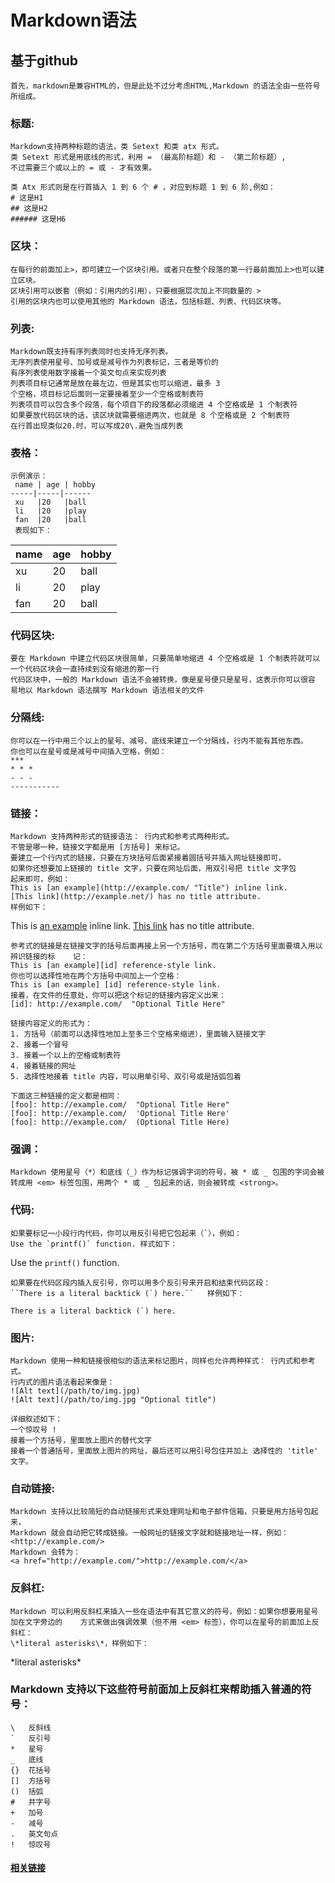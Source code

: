 Markdown语法
===
基于github
---
	首先，markdown是兼容HTML的，但是此处不过分考虑HTML,Markdown 的语法全由一些符号所组成。
### 标题:

	Markdown支持两种标题的语法，类 Setext 和类 atx 形式。
	类 Setext 形式是用底线的形式，利用 = （最高阶标题）和 - （第二阶标题）,
    不过需要三个或以上的 = 或 - 才有效果。

	类 Atx 形式则是在行首插入 1 到 6 个 # ，对应到标题 1 到 6 阶,例如：
    # 这是H1
    ## 这是H2
    ###### 这是H6

### 区块：
	在每行的前面加上>，即可建立一个区块引用。或者只在整个段落的第一行最前面加上>也可以建立区块。
    区块引用可以嵌套（例如：引用内的引用），只要根据层次加上不同数量的 >
    引用的区块内也可以使用其他的 Markdown 语法，包括标题、列表、代码区块等。

### 列表:
	Markdown既支持有序列表同时也支持无序列表。
    无序列表使用星号、加号或是减号作为列表标记，三者是等价的
    有序列表使用数字接着一个英文句点来实现列表
    列表项目标记通常是放在最左边，但是其实也可以缩进，最多 3
    个空格，项目标记后面则一定要接着至少一个空格或制表符
	列表项目可以包含多个段落，每个项目下的段落都必须缩进 4 个空格或是 1 个制表符
    如果要放代码区块的话，该区块就需要缩进两次，也就是 8 个空格或是 2 个制表符
    在行首出现类似20.时，可以写成20\.避免当成列表

### 表格：
	示例演示：
     name | age | hobby
 	-----|-----|------
	 xu   |20   |ball
	 li   |20   |play
	 fan  |20   |ball
     表现如下：
 name | age | hobby
 -----|-----|------
 xu   |20   |ball
 li   |20   |play
 fan  |20   |ball

### 代码区块:
	要在 Markdown 中建立代码区块很简单，只要简单地缩进 4 个空格或是 1 个制表符就可以
    一个代码区块会一直持续到没有缩进的那一行
    代码区块中，一般的 Markdown 语法不会被转换，像是星号便只是星号，这表示你可以很容
    易地以 Markdown 语法撰写 Markdown 语法相关的文件

### 分隔线:
	你可以在一行中用三个以上的星号、减号、底线来建立一个分隔线，行内不能有其他东西。
    你也可以在星号或是减号中间插入空格，例如：
    ***
    * * *
    - - -
    -----------

### 链接：
	Markdown 支持两种形式的链接语法： 行内式和参考式两种形式。
    不管是哪一种，链接文字都是用 [方括号] 来标记。
    要建立一个行内式的链接，只要在方块括号后面紧接着圆括号并插入网址链接即可，
    如果你还想要加上链接的 title 文字，只要在网址后面，用双引号把 title 文字包
    起来即可，例如：
    This is [an example](http://example.com/ "Title") inline link.
	[This link](http://example.net/) has no title attribute.
    样例如下：
This is [an example](http://example.com/ "Title") inline link.
[This link](http://example.net/) has no title attribute.

	参考式的链接是在链接文字的括号后面再接上另一个方括号，而在第二个方括号里面要填入用以辨识链接的标	记：
	This is [an example][id] reference-style link.
	你也可以选择性地在两个方括号中间加上一个空格：
	This is [an example] [id] reference-style link.
	接着，在文件的任意处，你可以把这个标记的链接内容定义出来：
	[id]: http://example.com/  "Optional Title Here"
    
    链接内容定义的形式为：
    1. 方括号（前面可以选择性地加上至多三个空格来缩进），里面输入链接文字
    2. 接着一个冒号
    3. 接着一个以上的空格或制表符
    4. 接着链接的网址
    5. 选择性地接着 title 内容，可以用单引号、双引号或是括弧包着

	下面这三种链接的定义都是相同：		
	[foo]: http://example.com/  "Optional Title Here"
	[foo]: http://example.com/  'Optional Title Here'
	[foo]: http://example.com/  (Optional Title Here)

### 强调：
	Markdown 使用星号（*）和底线（_）作为标记强调字词的符号，被 * 或 _ 包围的字词会被转成用 <em> 标签包围，用两个 * 或 _ 包起来的话，则会被转成 <strong>。

### 代码:
	如果要标记一小段行内代码，你可以用反引号把它包起来（`），例如：
    Use the `printf()` function. 样式如下：
Use the `printf()` function.

	如果要在代码区段内插入反引号，你可以用多个反引号来开启和结束代码区段：
    ``There is a literal backtick (`) here.``	样例如下：
``There is a literal backtick (`) here.``

### 图片:
	Markdown 使用一种和链接很相似的语法来标记图片，同样也允许两种样式： 行内式和参考式。
    行内式的图片语法看起来像是：
	![Alt text](/path/to/img.jpg)
	![Alt text](/path/to/img.jpg "Optional title")

	详细叙述如下：
    一个惊叹号 !
    接着一个方括号，里面放上图片的替代文字
    接着一个普通括号，里面放上图片的网址，最后还可以用引号包住并加上 选择性的 'title' 文字。

### 自动链接:
	Markdown 支持以比较简短的自动链接形式来处理网址和电子邮件信箱，只要是用方括号包起来，
    Markdown 就会自动把它转成链接。一般网址的链接文字就和链接地址一样，例如：
    <http://example.com/>
	Markdown 会转为：
	<a href="http://example.com/">http://example.com/</a>

### 反斜杠:
	Markdown 可以利用反斜杠来插入一些在语法中有其它意义的符号，例如：如果你想要用星号加在文字旁边的	方式来做出强调效果（但不用 <em> 标签），你可以在星号的前面加上反斜杠：
    \*literal asterisks\*，样例如下：
\*literal asterisks\*

### Markdown 支持以下这些符号前面加上反斜杠来帮助插入普通的符号：
	\   反斜线
	`   反引号
	*   星号
	_   底线
	{}  花括号
	[]  方括号
	()  括弧
	#   井字号
	+   加号
	-   减号
	.   英文句点
	!   惊叹号

#### [相关链接](http://www.appinn.com/markdown/)

